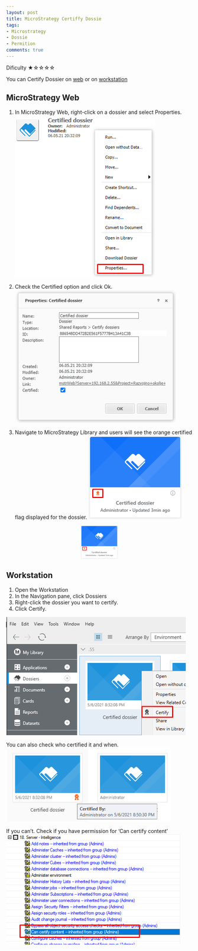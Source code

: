 ```yaml
---
layout: post
title: MicroStrategy Certiffy Dossie
tags:
- Microstrategy
- Dossie
- Permition
comments: true
---
```

Dificulty ★☆☆☆☆

You can Certify Dossier on [web](https://community.microstrategy.com/s/article/KB440273-How-to-certify-a-dossier-in-MicroStrategy-Web-10-9-and-newer?language=en_US) or on [workstation](https://www2.microstrategy.com/producthelp/Current/Workstation/WebHelp/Lang_1033/Content/Certifying_objects.htm)

## MicroStrategy Web
1. In MicroStrategy Web, right-click on a dossier and select Properties.
![Certified_dossier_properties](https://raw.githubusercontent.com/kl82slo/kl82slo.github.io/main/_posts/20210505_0001/Certified_dossier_properties.png)

2. Check the Certified option and click Ok.
![Certified](https://raw.githubusercontent.com/kl82slo/kl82slo.github.io/main/_posts/20210505_0001/Certified.png)

3. Navigate to MicroStrategy Library and users will see the orange certified flag displayed for the dossier.
![Certified_end](https://raw.githubusercontent.com/kl82slo/kl82slo.github.io/main/_posts/20210505_0001/Certified_end.png)

<p align="center"">
   <img src="https://raw.githubusercontent.com/kl82slo/kl82slo.github.io/main/_posts/20210505_0001/Certified_end.png" width="20%" />
</p>
                                                    
## Workstation
1. Open the Workstation
2. In the Navigation pane, click Dossiers
3. Right-click the dossier you want to certify.
4. Click Certify.

![Workstation](https://raw.githubusercontent.com/kl82slo/kl82slo.github.io/main/_posts/20210505_0001/Workstation.png)

You can also check who certified it and when.
![Verify](https://raw.githubusercontent.com/kl82slo/kl82slo.github.io/main/_posts/20210505_0001/Certified_By.png)

If you can’t. Check if you have permission for ‘Can certify content’
![Permition](https://raw.githubusercontent.com/kl82slo/kl82slo.github.io/main/_posts/20210505_0001/permition_certify.png)
